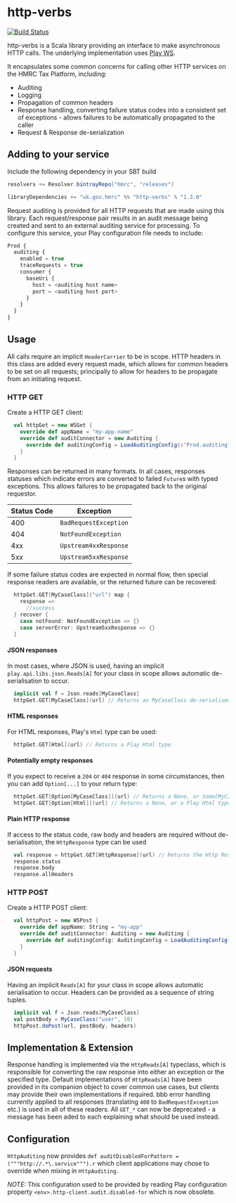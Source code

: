 http-verbs
==========

[![Build Status](https://travis-ci.org/hmrc/http-verbs.svg)](https://travis-ci.org/hmrc/http-verbs)

http-verbs is a Scala library providing an interface to make asynchronous HTTP calls.  The underlying implementation uses [Play WS](https://www.playframework.com/documentation/latest/ScalaWS).

It encapsulates some common concerns for calling other HTTP services on the HMRC Tax Platform, including:

* Auditing
* Logging
* Propagation of common headers
* Response handling, converting failure status codes into a consistent set of exceptions - allows failures to be automatically propagated to the caller
* Request & Response de-serialization

## Adding to your service

Include the following dependency in your SBT build

```scala
resolvers += Resolver.bintrayRepo("hmrc", "releases")

libraryDependencies += "uk.gov.hmrc" %% "http-verbs" % "1.3.0"
```

Request auditing is provided for all HTTP requests that are made using this library. Each request/response pair results in an audit message being created and sent to an external auditing service for processing.  To configure this service, your Play configuration file needs to include:

```javascript
Prod {
  auditing {
    enabled = true
    traceRequests = true
    consumer {
      baseUri {
        host = <auditing host name>
        port = <auditing host port>
      }
    }
  }
}
```

## Usage

All calls require an implicit `HeaderCarrier` to be in scope. HTTP headers in this class are added every request made, which allows for common headers to be set on all requests; principally to allow for headers to be propagate from an initiating request.

### HTTP GET

Create a HTTP GET client:
```scala
  val httpGet = new WSGet {
    override def appName = "my-app-name"
    override def auditConnector = new Auditing {
      override def auditingConfig = LoadAuditingConfig(s"Prod.auditing")
    }
  }
```
Responses can be returned in many formats. In all cases, responses statuses which indicate errors are converted to failed `Future`s with typed exceptions. This allows failures to be propagated back to the original requestor.

Status Code   | Exception
------------- | -------------
400           | `BadRequestException`
404           | `NotFoundException`
4xx           | `Upstream4xxResponse`
5xx           | `Upstream5xxResponse`

If some failure status codes are expected in normal flow, then special response readers are available, or the returned future can be recovered: 
```scala
  httpGet.GET[MyCaseClass]("url") map {
    response =>
      //success
  } recover {
    case notFound: NotFoundException => {}
    case serverError: Upstream5xxResponse => {}
  }
```


#### JSON responses
In most cases, where JSON is used, having an implicit `play.api.libs.json.Reads[A]` for your class in scope allows automatic de-serialisation to occur.

```scala
  implicit val f = Json.reads[MyCaseClass]
  httpGet.GET[MyCaseClass](url) // Returns an MyCaseClass de-serialised from JSON
```

#### HTML responses
For HTML responses, Play's `Html` type can be used:
```scala                                      
  httpGet.GET[Html](url) // Returns a Play Html type
```

#### Potentially empty responses
If you expect to receive a `204` or `404` response in some circumstances, then you can add `Option[...]` to your return type:

```scala
  httpGet.GET[Option[MyCaseClass]](url) // Returns a None, or Some[MyCaseClass] de-serialised from JSON
  httpGet.GET[Option[Html]](url) // Returns a None, or a Play Html type

```

#### Plain HTTP response
If access to the status code, raw body and headers are required without de-serialisation, the `HttpResponse` type can be used
```scala
  val response = httpGet.GET[HttpResponse](url) // Returns the Http Response
  response.status
  response.body
  response.allHeaders
```

### HTTP POST
Create a HTTP POST client:

```scala
  val httpPost = new WSPost {
    override def appName: String = "my-app"
    override def auditConnector: Auditing = new Auditing {
      override def auditingConfig: AuditingConfig = LoadAuditingConfig(s"Prod.auditing")
    }
  }
```

#### JSON requests
Having an implicit `Reads[A]` for your class in scope allows automatic serialisation to occur.  Headers can be provided as a sequence of string tuples.
```scala
  implicit val f = Json.reads[MyCaseClass]
  val postBody = MyCaseClass("user", 10)
  httpPost.doPost(url, postBody, headers)
```

## Implementation & Extension
Response handling is implemented via the `HttpReads[A]` typeclass, which is responsible for converting the raw response into either an exception or the specified type. Default implementations of `HttpReads[A]` have been provided in its companion object to cover common use cases, but clients may provide their own implementations if required. 
bbb error handling currently applied to all responses (translating `400` to `BadRequestException` etc.) is used in all of these readers. All `GET_*` can now be deprecated - a message has been aded to each explaining what should be used instead.

## Configuration
```HttpAuditing``` now provides ```def auditDisabledForPattern = ("""http://.*\.service""").r``` which client applications may chose to override when mixing in ```HttpAuditing```.

_NOTE:_ This configuration used to be provided by reading Play configuration property ```<env>.http-client.audit.disabled-for``` which is now obsolete.


